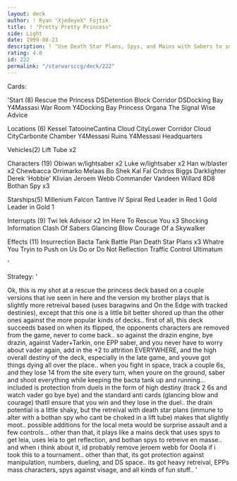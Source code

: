 ```yaml
---
layout: deck
author: ! Ryan "XjedeyeX" Fojtik
title: ! "Pretty Pretty Princess"
side: Light
date: 1999-08-23
description: ! "Use Death Star Plans, Spys, and Mains with Sabers to smack down characters so they dont come back.. rescue the whench as fast as possible"
rating: 4.0
id: 222
permalink: "/starwarsccg/deck/222"
---
```

Cards: 

'Start (8)
Rescue the Princess
DSDetention Block Corridor
DSDocking Bay
Y4Massasi War Room
Y4Docking Bay
Princess Organa
The Signal
Wise Advice

Locations (6)
Kessel
TatooineCantina
Cloud CityLower Corridor
Cloud CityCarbonite Chamber
Y4Messasi Ruins
Y4Messasi Headquarters

Vehicles(2)
Lift Tube x2

Characters (19)
Obiwan w/lightsaber x2
Luke w/lightsaber x2
Han w/blaster x2
Chewbacca
Orrimarko
Melaas
Bo Shek
Kal Fal Cndros
Biggs Darklighter
Derek 'Hobbie' Klivian
Jeroem Webb
Commander Vandeen Willard
8D8
Bothan Spy x3

Starships(5)
Millenium Falcon
Tantive IV
Spiral
Red Leader in Red 1
Gold Leader in Gold 1

Interrupts (9)
Twi lek Advisor x2
Im Here To Rescue You x3
Shocking Information
Clash Of Sabers
Glancing Blow
Courage Of a Skywalker

Effects (11)
Insurrection
Bacta Tank
Battle Plan
Death Star Plans x3
Whatre You Tryin to Push on Us
Do or Do Not
Reflection
Traffic Control
Ultimatum

'

Strategy: '

Ok, this is my shot at a rescue the princess deck based on a couple versions that ive seen in here and the version my brother plays that is slightly more retreival based (uses baragwins and On the Edge with tracked destinies), except that this one is a little bit better shored up than the other ones against the more popular kinds of decks.. first of all, this deck succeeds based on  when its flipped, the opponents characters are removed from the game, never to come back.. so against the drazin engine, bye drazin, against Vader+Tarkin, one EPP saber, and you never have to worry about vader again, add in the +2 to attrition EVERYWHERE, and the high overall destiny of the deck, especially in the late game, and youve got things dying all over the place.. when you fight in space, track a couple 6s, and they lose 14 from the site every turn, when youre on the ground, saber and shoot everything while keeping the bacta tank up and running... included is protection from duels in the form of high destiny (track 2 6s and watch vader go bye bye) and the standard anti cards (glancing blow and courage) thatll ensure that you win and they lose in the duel.. the drain potential is a little shaky, but the retreival with death star plans (immune to alter with a bothan spy who cant be choked in a lift tube) makes that slightly moot.. possible additions for the local meta would be surprise assault and a few controls... other than that, it plays like a mains deck that uses spys to get leia, uses leia to get reflection, and bothan spys to retreive en masse.. and when i think about it, id probably remove jeroem webb for Ooola if i took this to a tournament.. other than that, its got protection against manipulation, numbers, dueling, and DS space.. its got heavy retreival, EPPs mass characters, spys against visage, and all kinds of fun stuff.. '
